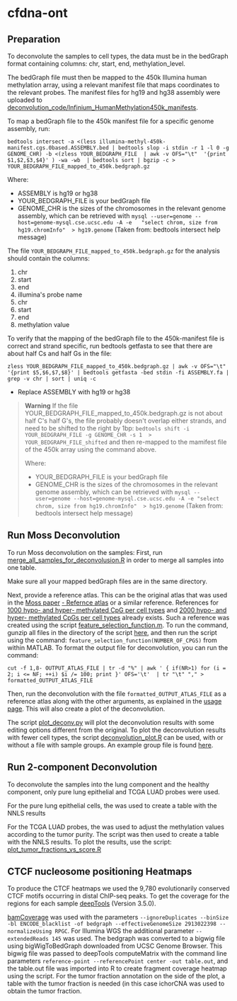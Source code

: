 # cfdna-ont

## Preparation 

To deconvolute the samples to cell types, the data must be in the bedGraph format containing columns: chr, start, end, methylation_level.

The bedGraph file must then be mapped to the 450k Illumina human methylation array, using a relevant manifest file that maps coordinates to the relevant probes. The manifest files for hg19 and hg38 assembly were uploaded to [deconvolution_code/Infinium_HumanMethylation450k_manifests](https://github.com/methylgrammarlab/cfdna-ont/tree/main/deconvolution_code/Infinium_HumanMethylation450k_manifests).

To map a bedGraph file to the 450k manifest file for a specific genome assembly, run:

`bedtools intersect -a <(less illumina-methyl-450k-manifest.cgs.0based.ASSEMBLY.bed | bedtools slop -i stdin -r 1 -l 0 -g GENOME_CHR) -b <(zless YOUR_BEDGRAPH_FILE  | awk -v OFS="\t"  '{print $1,$2,$3,$4}' ) -wa -wb  | bedtools sort | bgzip -c > YOUR_BEDGRAPH_FILE_mapped_to_450k.bedgraph.gz`

Where:
- ASSEMBLY is hg19 or hg38
- YOUR_BEDGRAPH_FILE is your bedGraph file
- GENOME_CHR is the sizes of the chromosomes in the relevant genome assembly, which can be retrieved with `mysql --user=genome --host=genome-mysql.cse.ucsc.edu -A -e	"select chrom, size from hg19.chromInfo"  > hg19.genome` 
(Taken from: bedtools intersect help message)

The file `YOUR_BEDGRAPH_FILE_mapped_to_450k.bedgraph.gz` for the analysis should contain the columns:
1. chr
2. start
3. end
4. illumina's probe name
5. chr
6. start
7. end
8. methylation value

To verify that the mapping of the bedGraph file to the 450k-manifest file is correct and strand specific, run bedtools getfasta to see that there are about half Cs and half Gs in the file:

`zless YOUR_BEDGRAPH_FILE_mapped_to_450k.bedgraph.gz | awk -v OFS="\t" '{print $5,$6,$7,$8}' | bedtools getfasta -bed stdin -fi ASSEMBLY.fa | grep -v chr | sort | uniq -c`

- Replace ASSEMBLY with hg19 or hg38

> **Warning**
> If the file YOUR_BEDGRAPH_FILE_mapped_to_450k.bedgraph.gz is not about half C's half G's, the file probably doesn't overlap either strands, and need to be shifted to the right by 1bp: `bedtools shift -i YOUR_BEDGRAPH_FILE -g GENOME_CHR -s 1  > YOUR_BEDGRAPH_FILE_shifted`
> and then re-mapped to the mamifest file of the 450k array using the command above.
> 
> Where:
> - YOUR_BEDGRAPH_FILE is your bedGraph file
> - GENOME_CHR is the sizes of the chromosomes in the relevant genome assembly, which can be retrieved with `mysql --user=genome --host=genome-mysql.cse.ucsc.edu -A -e	"select chrom, size from hg19.chromInfo"  > hg19.genome` 
(Taken from: bedtools intersect help message)

 
## Run Moss Deconvolution

To run Moss deconvolution on the samples: First, run [merge_all_samples_for_deconvolusion.R](https://github.com/methylgrammarlab/cfdna-ont/blob/main/deconvolution_code/deconvolution_moss/merge_all_samples_for_deconvolusion.R) in order to merge all samples into one table. 

Make sure all your mapped bedGraph files are in the same directory. 

Next, provide a reference atlas. This can be the original atlas that was used in the [Moss paper](https://www.nature.com/articles/s41467-018-07466-6#Sec13) [- Refernce atlas](https://github.com/nloyfer/meth_atlas/blob/master/reference_atlas.csv) or a similar reference. References for [1000 hypo- and hyper- methylated CpG per cell types](https://github.com/methylgrammarlab/cfdna-ont/blob/main/deconvolution_code/cell_type_probes/CpGs.100bp-block.1000.csv) and [2000 hypo- and hyper- methylated CpGs per cell types](https://github.com/methylgrammarlab/cfdna-ont/blob/main/deconvolution_code/cell_type_probes/CpGs.100bp-block.2000.csv) already exists. Such a reference was created using the script [feature_selection_function.m](https://github.com/methylgrammarlab/cfdna-ont/blob/main/deconvolution_code/cell_type_probes/creating_reference_atlas/feature_selection_function.m).
To run the command, gunzip all files in the directory of the script [here](https://github.com/methylgrammarlab/cfdna-ont/tree/main/deconvolution_code/cell_type_probes/creating_reference_atlas), and then run the script using the command:
`feature_selection_function(NUMBER_OF_CPGS)` from within MATLAB. 
To format the output file for deconvolution, you can run the command:

`cut -f 1,8- OUTPUT_ATLAS_FILE | tr -d "%" | awk ' { if(NR>1) for (i = 2; i <= NF; ++i) $i /= 100; print }' OFS='\t'  | tr "\t" "," > formatted_OUTPUT_ATLAS_FILE`

Then, run the deconvolution with the file `formatted_OUTPUT_ATLAS_FILE` as a reference atlas along with the other arguments, as explained in the [usage page](https://github.com/nloyfer/meth_atlas#usage). This will also create a plot of the deconvolution.

The script [plot_deconv.py](https://github.com/methylgrammarlab/cfdna-ont/blob/main/deconvolution_code/deconvolution_moss/plot_deconv.py) will plot the deconvolution results with some editing options different from the original. To plot the deconvolution results with fewer cell types, the script [deconvolution_plot.R](https://github.com/methylgrammarlab/cfdna-ont/blob/main/deconvolution_code/deconvolution_moss/deconvolution_plot.R) can be used, with or without a file with sample groups. An example group file is found [here](https://github.com/methylgrammarlab/cfdna-ont/blob/main/deconvolution_code/deconvolution_moss/group_file_for_plot_green_epithilial.csv).


## Run 2-component Deconvolution

To deconvolute the samples into the lung component and the healthy component, only pure lung epithelial and TCGA LUAD probes were used.

For the pure lung epithelial cells, the [](https://github.com/methylgrammarlab/cfdna-ont/blob/main/deconvolution_code/cell_type_probes/plot_score_of_methylation_according_to_nanopore_sampeles_create_table.R) was used to create a table with the NNLS results

For the TCGA LUAD probes, the [](https://github.com/methylgrammarlab/cfdna-ont/blob/main/deconvolution_code/TCGA_probes/correct_methylation_values_by_tumor_purity_create_table.R) was used to adjust the methylation values according to the tumor purity. The [](https://github.com/methylgrammarlab/cfdna-ont/blob/main/deconvolution_code/TCGA_probes/plot_score_of_methylation_according_to_nanopore_sampeles_create_table.R) script was then used to create a table with the NNLS results.
To plot the results, use the script: [plot_tumor_fractions_vs_score.R](https://github.com/methylgrammarlab/cfdna-ont/blob/main/deconvolution_code/script_for_plot_probes/plot_tumor_fractions_vs_score.R)

## CTCF nucleosome positioning Heatmaps

To produce the CTCF heatmaps we used the 9,780 evolutionarily conserved CTCF motifs occurring in distal ChIP-seq peaks. 
To get the coverage for the regions for each sample [deepTools](https://deeptools.readthedocs.io/en/develop/) (Version 3.5.0).

[bamCoverage](https://deeptools.readthedocs.io/en/develop/content/tools/bamCoverage.html) was used with the parameters `--ignoreDuplicates --binSize -bl ENCODE_blacklist -of bedgraph --effectiveGenomeSize 2913022398 --normalizeUsing RPGC`. For Illumina WGS the additional parameter `--extendedReads 145` was used. The bedgraph was converted to a bigwig file using bigWigToBedGraph downloaded from UCSC Genome Browser. This bigwig file was passed to deepTools computeMatrix with the command line parameters `reference-point --referencePoint center -out table.out`, and the table.out file was imported into R to create fragment coverage heatmap using the [](https://github.com/methylgrammarlab/cfdna-ont/blob/main/heatmapOfCTCFrerun.R) script.
For the tumor fraction annotation on the side of the plot, a table with the tumor fraction is needed (in this case ichorCNA was used to obtain the tumor fraction. 
